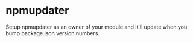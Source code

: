 # npmupdater
Setup npmupdater as an owner of your module and it'll update when you bump package.json version numbers.
